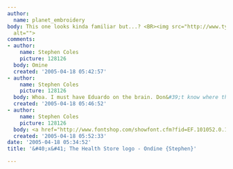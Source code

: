 ```yaml
---
author:
  name: planet_embroidery
body: This one looks kinda familiar but...? <BR><img src="http://www.typophile.com/forums/messages/83/69976.jpg"
  alt="">
comments:
- author:
    name: Stephen Coles
    picture: 128126
  body: Omine
  created: '2005-04-18 05:42:57'
- author:
    name: Stephen Coles
    picture: 128126
  body: Whoa. I must have Eduardo on the brain. Don&#39;t know where that came from.
  created: '2005-04-18 05:46:52'
- author:
    name: Stephen Coles
    picture: 128126
  body: <a href="http://www.fontshop.com/showfont.cfm?fid=EF.101052.0.1" target="_blank">Ondine!</a>
  created: '2005-04-18 05:52:33'
date: '2005-04-18 05:34:52'
title: '&#40;x&#41; The Health Store logo - Ondine {Stephen}'

---
```


